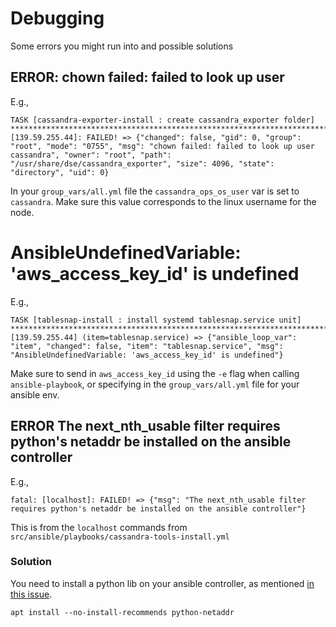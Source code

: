 # Debugging
Some errors you might run into and possible solutions

## ERROR: chown failed: failed to look up user
E.g., 

```
TASK [cassandra-exporter-install : create cassandra_exporter folder] ***************************************************************************fatal: [139.59.255.44]: FAILED! => {"changed": false, "gid": 0, "group": "root", "mode": "0755", "msg": "chown failed: failed to look up user cassandra", "owner": "root", "path": "/usr/share/dse/cassandra_exporter", "size": 4096, "state": "directory", "uid": 0}
```

In your `group_vars/all.yml` file the `cassandra_ops_os_user` var is set to `cassandra`. Make sure this value corresponds to the linux username for the node.

# AnsibleUndefinedVariable: 'aws_access_key_id' is undefined
E.g., 

```
TASK [tablesnap-install : install systemd tablesnap.service unit] ******************************************************************************failed: [139.59.255.44] (item=tablesnap.service) => {"ansible_loop_var": "item", "changed": false, "item": "tablesnap.service", "msg": "AnsibleUndefinedVariable: 'aws_access_key_id' is undefined"}
```

Make sure to send in `aws_access_key_id` using the `-e` flag when calling `ansible-playbook`, or specifying in the `group_vars/all.yml` file for your ansible env.

## ERROR The next_nth_usable filter requires python's netaddr be installed on the ansible controller

E.g., 
```
fatal: [localhost]: FAILED! => {"msg": "The next_nth_usable filter requires python's netaddr be installed on the ansible controller"}
```

This is from the `localhost` commands from `src/ansible/playbooks/cassandra-tools-install.yml`

### Solution

You need to install a python lib on your ansible controller, as mentioned [in this issue](https://github.com/ansible/workshops/issues/115#issuecomment-635844085). 
```
apt install --no-install-recommends python-netaddr
```